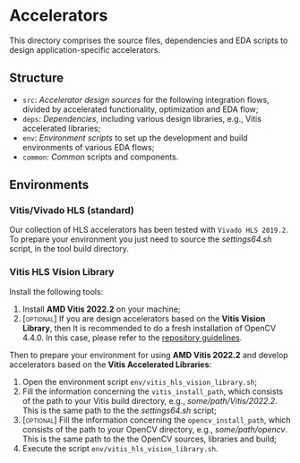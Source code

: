 # Accelerators
This directory comprises the source files, dependencies and EDA scripts to design application-specific accelerators.

## Structure
- `src`: *Accelerator design sources* for the following integration flows, divided by accelerated functionality, optimization and EDA flow;
- `deps`: *Dependencies*, including various design libraries, e.g., Vitis accelerated libraries;
- `env`: *Environment scripts* to set up the development and build environments of various EDA flows;
- `common`: *Common* scripts and components.
    
## Environments

### Vitis/Vivado HLS (standard)
Our collection of HLS accelerators has been tested with `Vivado HLS 2019.2`.
To prepare your environment you just need to source the *settings64.sh* script, in the tool build directory.

### Vitis HLS Vision Library
Install the following tools:

1) Install **AMD Vitis 2022.2** on your machine;
2) <span style="font-variant:small-caps;">[optional]</span> If you are design accelerators based on the **Vitis Vision Library**, then It is recommended to do a fresh installation of OpenCV 4.4.0. In this case, please refer to the [repository guidelines](https://github.com/Xilinx/Vitis_Libraries/blob/2022.2/vision/README.md).

Then to prepare your environment for using **AMD Vitis 2022.2** and develop accelerators based on the **Vitis Accelerated Libraries**:

1) Open the environment script `env/vitis_hls_vision_library.sh`;
2) Fill the information concerning the `vitis_install_path`, which consists of the path to your Vitis build directory, e.g., *some/path/Vitis/2022.2*. This is the same path to the the *settings64.sh* script;
3) <span style="font-variant:small-caps;">[optional]</span> Fill the information concerning the `opencv_install_path`, which consists of the path to your OpenCV directory, e.g., *some/path/opencv*. This is the same path to the the OpenCV sources, libraries and build;
4) Execute the script `env/vitis_hls_vision_library.sh`.